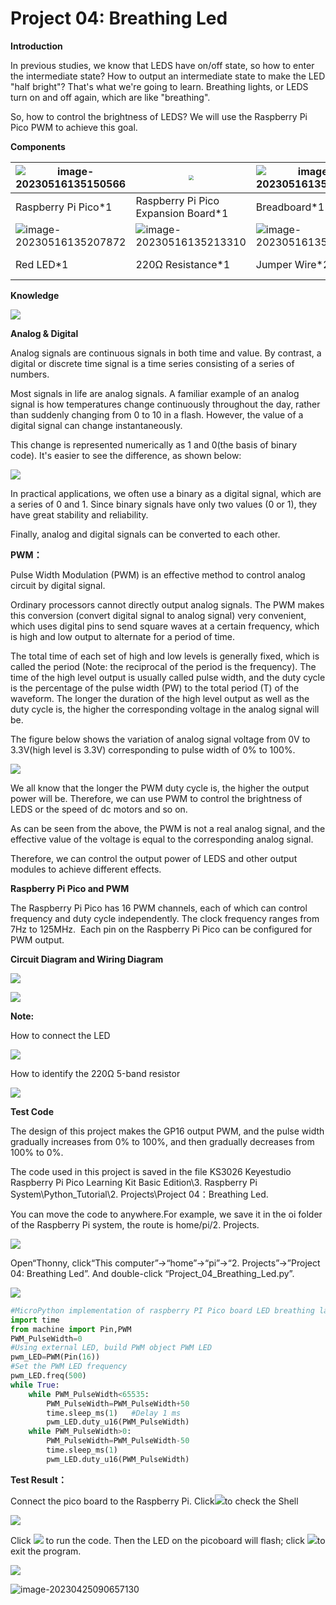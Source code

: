 # Project 04: Breathing Led

**Introduction**

In previous studies, we know that LEDS have on/off state, so how to enter the intermediate state? How to output an intermediate state to make the LED "half bright"? That's what we're going to learn. Breathing lights, or LEDS turn on and off again, which are like "breathing". 

So, how to control the brightness of LEDS? We will use the Raspberry Pi Pico PWM to achieve this goal.  



**Components**

| ![image-20230516135150566](media/image-20230516135150566.png) | <img src="media/bbed91c0b45fcafc7e7163bfeabf68f9.png" style="zoom:50%;" /> | ![image-20230516135157409](media/image-20230516135157409.png) ||
| ------------------------------------------------------- | ------------------------------------ | ---------------------- | ---------------------- |
| Raspberry Pi Pico\*1                                    | Raspberry Pi Pico Expansion Board\*1 | Breadboard\*1 |                        |
| ![image-20230516135207872](media/image-20230516135207872.png) |![image-20230516135213310](media/image-20230516135213310.png)|![image-20230516135218781](media/image-20230516135218781.png)|![](media/7dcbd02995be3c142b2f97df7f7c03ce.png)|
| Red LED\*1                                              | 220Ω Resistance\*1                   | Jumper Wire\*2         | USB Cable\*1           |

**Knowledge**

![](media/6549bdbfd4e7b6b2b341012105d655e8.png)

**Analog & Digital**

Analog signals are continuous signals in both time and value. By contrast, a digital or discrete time signal is a time series consisting of a series of numbers. 

Most signals in life are analog signals. A familiar example of an analog signal is how temperatures change continuously throughout the day, rather than suddenly changing from 0 to 10 in a flash. However, the value of a digital signal can change instantaneously. 

This change is represented numerically as 1 and 0(the basis of binary code). It's easier to see the difference, as shown below:

![](media/4bdf6127e563b453a1fd8953b4ebb277.png)

In practical applications, we often use a binary as a digital signal, which are a series of 0 and 1. Since binary signals have only two values (0 or 1), they have great stability and reliability. 

Finally, analog and digital signals can be converted to each other. 

**PWM：**

Pulse Width Modulation (PWM) is an effective method to control analog circuit by digital signal. 

Ordinary processors cannot directly output analog signals. The PWM makes this conversion (convert digital signal to analog signal) very convenient, which uses digital pins to send square waves at a certain frequency, which is high and low output to alternate for a period of time. 

The total time of each set of high and low levels is generally fixed, which is called the period (Note: the reciprocal of the period is the frequency). The time of the high level output is usually called pulse width, and the duty cycle is the percentage of the pulse width (PW) to the total period (T) of the waveform. The longer the duration of the high level output as well as the duty cycle is, the higher the corresponding voltage in the analog signal will be. 

The figure below shows the variation of analog signal voltage from 0V to 3.3V(high level is 3.3V) corresponding to pulse width of 0% to 100%.  

![](media/a439e1bd8a4578b43b7188c821d58594.jpeg)

We all know that the longer the PWM duty cycle is, the higher the output power will be. Therefore, we can use PWM to control the brightness of LEDS or the speed of dc motors and so on. 

As can be seen from the above, the PWM is not a real analog signal, and the effective value of the voltage is equal to the corresponding analog signal. 

Therefore, we can control the output power of LEDS and other output modules to achieve different effects.

**Raspberry Pi Pico and PWM**

The Raspberry Pi Pico has 16 PWM channels, each of which can control frequency and duty cycle independently. The clock frequency ranges from 7Hz to 125MHz.  Each pin on the Raspberry Pi Pico can be configured for PWM output.  



**Circuit Diagram and Wiring Diagram**

![](media/cb069d7553d861e3293d8bdbe85bbd05.png)

![](media/898285da10fa9b39e52a02bc68758d27.png)

**Note:**

How to connect the LED

![](media/42ff6f405dfa128593827de5aa03e94b.png)

How to identify the 220Ω 5-band resistor

![](media/55c0199544e9819328f6d5778f10d7d0.png)

**Test Code**

The design of this project makes the GP16 output PWM, and the pulse width gradually increases from 0% to 100%, and then gradually decreases from 100% to 0%.  

The code used in this project is saved in the file KS3026 Keyestudio Raspberry Pi Pico Learning Kit Basic Edition\3. Raspberry Pi System\Python_Tutorial\2. Projects\Project 04：Breathing Led. 

You can move the code to anywhere.For example, we save it in the oi folder of the Raspberry Pi system, the route is home/pi/2. Projects.

![](media/ae27830403a2f741aa9b725e5324c215.png)

Open“Thonny, click“This computer”→“home”→“pi”→“2. Projects”→”Project 04: Breathing Led”. And double-click “Project\_04\_Breathing\_Led.py”.

![](media/fb732f2603ea6f808c2fda117dd865f8.png)

```python
#MicroPython implementation of raspberry PI Pico board LED breathing lamp program example
import time
from machine import Pin,PWM
PWM_PulseWidth=0
#Using external LED, build PWM object PWM LED
pwm_LED=PWM(Pin(16))
#Set the PWM LED frequency
pwm_LED.freq(500)
while True:
    while PWM_PulseWidth<65535:
        PWM_PulseWidth=PWM_PulseWidth+50
        time.sleep_ms(1)   #Delay 1 ms 
        pwm_LED.duty_u16(PWM_PulseWidth)
    while PWM_PulseWidth>0:
        PWM_PulseWidth=PWM_PulseWidth-50
        time.sleep_ms(1)
        pwm_LED.duty_u16(PWM_PulseWidth)
```



**Test Result：**

Connect the pico board to the Raspberry Pi. Click![](media/32e03e9d4211e9ef97c1d2b18f05c902.png)to check the Shell

![](media/ac7c042fd7d45662f04395de18f19019.png)

Click ![](media/bb4d9305714a178069d277b20e0934b7.png) to run the code. Then the LED on the picoboard will flash; click ![](media/32e03e9d4211e9ef97c1d2b18f05c902.png)to exit the program.

![](media/9e8a8c744f9d22c8821016ea4b0491ba.png)

![image-20230425090657130](media/image-20230425090657130.png)
